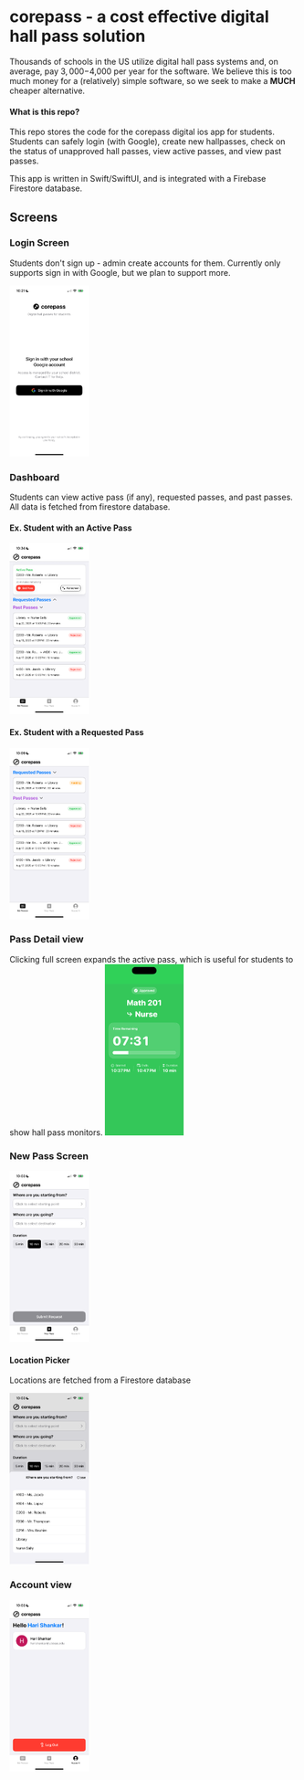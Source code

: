 # corepass - a cost effective digital hall pass solution

Thousands of schools in the US utilize digital hall pass systems and, on average, pay $3,000-$4,000 per year for the software. We believe this is too much money for a (relatively) simple software, so we seek to make a **MUCH** cheaper alternative. 

#### What is this repo?

This repo stores the code for the corepass digital ios app for students. Students can safely login (with Google), create new hallpasses, check on the status of unapproved hall passes, view active passes, and view past passes.

This app is written in Swift/SwiftUI, and is integrated with a Firebase Firestore database.

## Screens

### Login Screen
Students don't sign up - admin create accounts for them. Currently only supports sign in with Google, but we plan to support more.

<img src="https://raw.githubusercontent.com/burstWizard/corepass-ios-app/036d97af05023bf142defdabb7a904b1c9f500f2/readme-resources/sign_in.PNG" alt="Account View" height="300"/>

### Dashboard
Students can view active pass (if any), requested passes, and past passes. All data is fetched from firestore database.

#### Ex. Student with an Active Pass
<img src="https://raw.githubusercontent.com/burstWizard/corepass-ios-app/refs/heads/main/readme-resources/with_active.PNG
" alt="Account View" height="300"/>

#### Ex. Student with a Requested Pass
<img src="https://raw.githubusercontent.com/burstWizard/corepass-ios-app/refs/heads/main/readme-resources/with_requested.PNG" alt="Account View" height="300"/>


### Pass Detail view
Clicking full screen expands the active pass, which is useful for students to show hall pass monitors.
<img src="https://raw.githubusercontent.com/burstWizard/corepass-ios-app/refs/heads/main/readme-resources/PassDetailView.png" alt="Account View" height="300"/>



### New Pass Screen
<img src="https://raw.githubusercontent.com/burstWizard/corepass-ios-app/036d97af05023bf142defdabb7a904b1c9f500f2/readme-resources/newpass.PNG" alt="Account View" height="300"/>

#### Location Picker
Locations are fetched from a Firestore database

<img src="https://raw.githubusercontent.com/burstWizard/corepass-ios-app/036d97af05023bf142defdabb7a904b1c9f500f2/readme-resources/location_pick.PNG" alt="Account View" height="300"/>

### Account view
<img src="https://raw.githubusercontent.com/burstWizard/corepass-ios-app/036d97af05023bf142defdabb7a904b1c9f500f2/readme-resources/account.PNG" alt="Account View" height="300"/>

